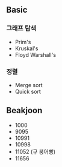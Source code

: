 ﻿## Basic
### 그래프 탐색
* Prim's
* Kruskal's
* Floyd Warshall's

### 정렬
* Merge sort
* Quick sort

## Beakjoon
* 1000
* 9095
* 10991
* 10998
* 11052 (구 붕어빵)
* 11656